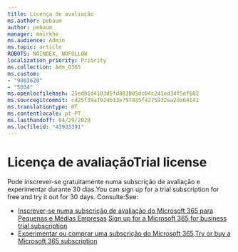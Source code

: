 ```yaml
---
title: Licença de avaliação
ms.author: pebaum
author: pebaum
manager: mnirkhe
ms.audience: Admin
ms.topic: article
ROBOTS: NOINDEX, NOFOLLOW
localization_priority: Priority
ms.collection: Adm_O365
ms.custom:
- "9002620"
- "5034"
ms.openlocfilehash: 25ed81d4183d5fd803805dc04c241ed34f5ef682
ms.sourcegitcommit: cd25f39a7924b13e797845f4275932ea2da64141
ms.translationtype: HT
ms.contentlocale: pt-PT
ms.lasthandoff: 04/29/2020
ms.locfileid: "43933391"
---
```

# <a name="trial-license"></a><span data-ttu-id="03379-102">Licença de avaliação</span><span class="sxs-lookup"><span data-stu-id="03379-102">Trial license</span></span>

<span data-ttu-id="03379-103">Pode inscrever-se gratuitamente numa subscrição de avaliação e experimentar durante 30 dias.</span><span class="sxs-lookup"><span data-stu-id="03379-103">You can sign up for a trial subscription for free and try it out for 30 days.</span></span> <span data-ttu-id="03379-104">Consulte:</span><span class="sxs-lookup"><span data-stu-id="03379-104">See:</span></span>

- <span data-ttu-id="03379-105">[Inscrever-se numa subscrição de avaliação do Microsoft 365 para Pequenas e Médias Empresas](https://docs.microsoft.com/microsoft-365/commerce/sign-up-for-office-365-trial?view=o365-worldwide).</span><span class="sxs-lookup"><span data-stu-id="03379-105">[Sign up for a Microsoft 365 for business trial subscription](https://docs.microsoft.com/microsoft-365/commerce/sign-up-for-office-365-trial?view=o365-worldwide)</span></span>
- <span data-ttu-id="03379-106">[Experimentar ou comprar uma subscrição do Microsoft 365](https://docs.microsoft.com/microsoft-365/commerce/try-or-buy-microsoft-365?view=o365-worldwide).</span><span class="sxs-lookup"><span data-stu-id="03379-106">[Try or buy a Microsoft 365 subscription](https://docs.microsoft.com/microsoft-365/commerce/try-or-buy-microsoft-365?view=o365-worldwide)</span></span>

